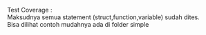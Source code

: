 Test Coverage : <br>
Maksudnya semua statement (struct,function,variable) sudah dites.<br>
Bisa dilihat contoh mudahnya ada di folder simple